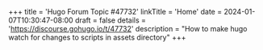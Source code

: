 +++
title = 'Hugo Forum Topic #47732'
linkTitle = 'Home'
date = 2024-01-07T10:30:47-08:00
draft = false
details = 'https://discourse.gohugo.io/t/47732'
description = "How to make hugo watch for changes to scripts in assets directory"
+++
